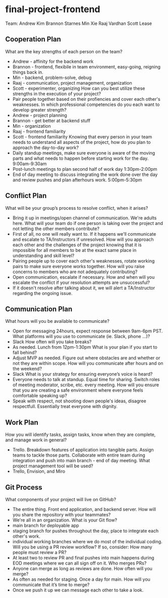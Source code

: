 # final-project-frontend

Team: 
Andrew Kim
Brannon Starnes
Min Xie
Raaj Vardhan
Scott Lease

## Cooperation Plan

What are the key strengths of each person on the team?
  * Andrew - affinity for the backend work
  * Brannon - frontend, flexibile in team environment, easy-going, reigning things back in.
  * Min - backend, problem-solve, debug
  * Raaj - communication, project management, organization
  * Scott - experimenter, organizing
How can you best utilize these strengths in the execution of your project?
  * Pair people together based on their profiencies and cover each other's weaknesses. 
In which professional competencies do you each want to develop greater strength?
  * Andrew - project planning
  * Brannon - get better at backend stuff
  * Min - organization
  * Raaj - frontend familiarity
  * Scott - frontend familiarity
Knowing that every person in your team needs to understand all aspects of the project, how do you plan to approach the day-to-day work?
  * Daily standup meetings, make sure everyone is aware of the moving parts and what needs to happen before starting work for the day. 9:00am-9:30am
  * Post-lunch meetings to plan second half of work day 1:30pm-2:00pm
  * End of day meeting to discuss integrating the work done over the day and review pushes and plan afterhours work. 5:00pm-5:30pm

## Conflict Plan

What will be your group’s process to resolve conflict, when it arises?
  * Bring it up in meetings/open channel of communication. We're adults here.
What will your team do if one person is taking over the project and not letting the other members contribute?
  * First of all, no one will really want to. If it happens we'll communicate and escalate to TA/Instructors if unresolved.
How will you approach each other and the challenges of the project knowing that it is impossible for all members to be at the exact same place in understanding and skill level?
  * Pairing people up to cover each other's weaknesses, rotate working pairs to make sure everyone works together. 
How will you raise concerns to members who are not adequately contributing?
  * Open communication, escalate if necessary.
How and when will you escalate the conflict if your resolution attempts are unsuccessful?
  * If it doesn't resolve after talking about it, we will alert a TA/Instructor regarding the ongoing issue. 

## Communication Plan

What hours will you be available to communicate?
  * Open for messaging 24hours, expect response between 9am-6pm PST.
What platforms will you use to communicate (ie. Slack, phone …)?
  * Slack
How often will you take breaks?
  * As needed. Lunch from 12pm-1:30pm
What is your plan if you start to fall behind?
  * Adjust MVP as needed. Figure out where obstacles are and whether or not they are within scope. 
How will you communicate after hours and on the weekend?
  * Slack
What is your strategy for ensuring everyone’s voice is heard?
  * Everyone needs to talk at standup. Equal time for sharing. Switch roles of meeting moderator, scribe, etc. every meeting.
How will you ensure that you are creating a safe environment where everyone feels comfortable speaking up?
  * Speak with respect, not shooting down people's ideas, disagree respectfull. Essentially treat everyone with dignity. 

## Work Plan

How you will identify tasks, assign tasks, know when they are complete, and manage work in general?
  * Trello. Breakdown features of application into tangible parts. Assign teams to tackle those parts. Collaborate with entire team during integration and push into main branch - end of day meeting.
What project management tool will be used?
  * Trello, Envision, and Miro
  

## Git Process

What components of your project will live on GitHub?
  * The entire thing. Front end application, and backend server. 
How will you share the repository with your teammates?
  * We're all in an organization.
What is your Git flow?
  * main branch for deployable app
  * staging branch for pushes throughout the day, place to integrate each other's work.
  * individual working branches where we do most of the individual coding. 
Will you be using a PR review workflow? If so, consider:
How many people must review a PR?
  * At least two to review PR and final pushes into main happens during EOD meetings where we can all sign off on it.
Who merges PRs?
  * Anyone can merge as long as reviews are done.
How often will you merge?
  * As often as needed for staging. Once a day for main.
How will you communicate that it’s time to merge?
  * Once we push it up we can message each other to take a look.
